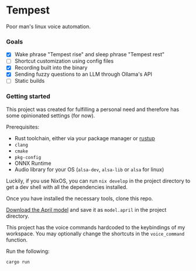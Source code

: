 # Tempest

Poor man's linux voice automation.

### Goals
- [x] Wake phrase "Tempest rise" and sleep phrase "Tempest rest"
- [ ] Shortcut customization using config files
- [x] Recording built into the binary
- [x] Sending fuzzy questions to an LLM through Ollama's API
- [ ] Static builds

### Getting started

This project was created for fulfilling a personal need and therefore has some opinionated settings (for now).

Prerequisites:
- Rust toolchain, either via your package manager or [rustup](https://rustup.rs)
- `clang`
- `cmake`
- `pkg-config`
- ONNX Runtime
- Audio library for your OS (`alsa-dev`, `alsa-lib` or `alsa` for linux)

Luckily, if you use NixOS, you can run `nix develop` in the project directory to get a dev shell with all the dependencies installed.

Once you have installed the necessary tools, clone this repo.

[Download the April model](https://april.sapples.net/aprilv0_en-us.april) and save it as `model.april` in the project directory.

This project has the voice commands hardcoded to the keybindings of my workspace.
You may optionally change the shortcuts in the `voice_command` function.

Run the following:

```sh
cargo run
```
